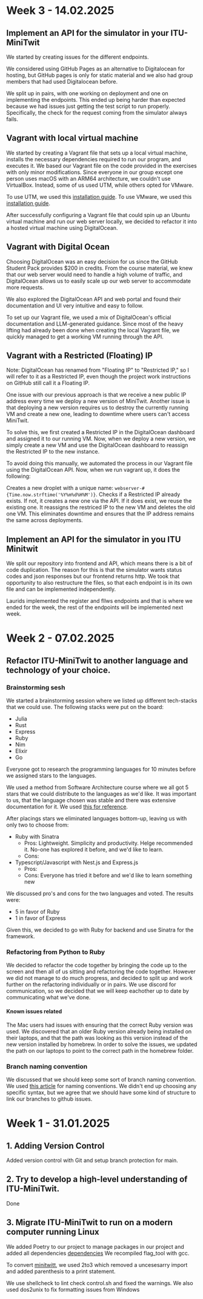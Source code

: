 # Week 3 - 14.02.2025

## Implement an API for the simulator in your ITU-MiniTwit

We started by creating issues for the different endpoints.

We considered using GitHub Pages as an alternative to Digitalocean for hosting, but GitHub pages is only for static material and we also had group members that had used Digitalocean before.

We split up in pairs, with one working on deployment and one on implementing the endpoints. This ended up being harder than expected because we had issues just getting the test script to run properly. Specifically, the check for the request coming from the simulator always fails.

## Vagrant with local virtual machine

We started by creating a Vagrant file that sets up a local virtual machine, installs the necessary dependencies required to run our program, and executes it. We based our Vagrant file on the code provided in the exercises with only minor modifications.
Since everyone in our group except one person uses macOS with an ARM64 architecture, we couldn't use VirtualBox. Instead, some of us used UTM, while others opted for VMware.

To use UTM, we used this [installation guide](https://naveenrajm7.github.io/vagrant_utm/). 
To use VMware, we used this [installation guide](https://developer.hashicorp.com/vagrant/docs/providers/vmware/installation).

After successfully configuring a Vagrant file that could spin up an Ubuntu virtual machine and run our web server locally, we decided to refactor it into a hosted virtual machine using DigitalOcean.

## Vagrant with Digital Ocean
Choosing DigitalOcean was an easy decision for us since the GitHub Student Pack provides $200 in credits. From the course material, we knew that our web server would need to handle a high volume of traffic, and DigitalOcean allows us to easily scale up our web server to accommodate more requests.

We also explored the DigitalOcean API and web portal and found their documentation and UI very intuitive and easy to follow.

To set up our Vagrant file, we used a mix of DigitalOcean's official documentation and LLM-generated guidance. Since most of the heavy lifting had already been done when creating the local Vagrant file, we quickly managed to get a working VM running through the API.

## Vagrant with a Restricted (Floating) IP
Note: DigitalOcean has renamed from "Floating IP" to "Restricted IP," so I will refer to it as a Restricted IP, even though the project work instructions on GitHub still call it a Floating IP.

One issue with our previous approach is that we receive a new public IP address every time we deploy a new version of MiniTwit.
Another issue is that deploying a new version requires us to destroy the currently running VM and create a new one, leading to downtime where users can't access MiniTwit.

To solve this, we first created a Restricted IP in the DigitalOcean dashboard and assigned it to our running VM. Now, when we deploy a new version, we simply create a new VM and use the DigitalOcean dashboard to reassign the Restricted IP to the new instance.

To avoid doing this manually, we automated the process in our Vagrant file using the DigitalOcean API. Now, when we run vagrant up, it does the following:

Creates a new droplet with a unique name: `webserver-#{Time.now.strftime('%Y%m%d%H%M')}`.
Checks if a Restricted IP already exists.
If not, it creates a new one via the API.
If it does exist, we reuse the existing one.
It reassigns the restriced IP to the new VM and deletes the old one VM.
This eliminates downtime and ensures that the IP address remains the same across deployments.

## Implement an API for the simulator in you ITU Minitwit

We split our repository into frontend and API, which means there is a bit of code duplication. The reason for this is that the simulator wants status codes and json responses but our frontend returns http. We took that opportunity to also restructure the files, so that each endpoint is in its own file and can be implemented independently.

Laurids implemented the register and fllws endpoints and that is where we ended for the week, the rest of the endpoints will be implemented next week.

# Week 2 - 07.02.2025

## Refactor ITU-MiniTwit to another language and technology of your choice.

### Brainstorming sesh

We started a brainstorming session where we listed up different tech-stacks that we could use. The following stacks were put on the board:

- Julia
- Rust
- Express
- Ruby
- Nim
- Elixir
- Go

Everyone got to research the programming languages for 10 minutes before we assigned stars to the languages.

We used a method from Software Architecture course where we all got 5 stars that we could distribute to the languages as we'd like. It was important to us, that the language chosen was stable and there was extensive documentation for it. 
We used [this for reference](https://survey.stackoverflow.co/2024/technology#most-popular-technologies-language-prof).

After placings stars we eliminated languages bottom-up, leaving us with only two to choose from:

- Ruby with Sinatra
    - Pros: Lightweight. Simplicity and productivity. Helge recommended it. No-one has explored it before, and we'd like to learn.
    - Cons: 
- Typescript/Javascript with Nest.js and Express.js
    - Pros:
    - Cons: Everyone has tried it before and we'd like to learn something new

We discussed pro's and cons for the two languages and voted. The results were:
- 5 in favor of Ruby
- 1 in favor of Express

Given this, we decided to go with Ruby for backend and use Sinatra for the framework.

### Refactoring from Python to Ruby

We decided to refactor the code together by bringing the code up to the screen and then all of us sitting and refactoring the code together. However we did not manage to do much progress, and decided to split up and work further on the refactoring individually or in pairs. We use discord for communication, so we decided that we will keep eachother up to date by communicating what we've done.

#### Known issues related

The Mac users had issues with ensuring that the correct Ruby version was used. We discovered that an older Ruby version already being installed on their laptops, and that the path was looking as this version instead of the new version installed by homebrew. In order to solve the issues, we updated the path on our laptops to point to the correct path in the homebrew folder.

### Branch naming convention

We discussed that we should keep some sort of branch naming convention. We used [this article](https://medium.com/@abhay.pixolo/naming-conventions-for-git-branches-a-cheatsheet-8549feca2534) for naming conventions. We didn't end up choosing any specific syntax, but we agree that we should have some kind of structure to link our branches to github issues.


# Week 1 - 31.01.2025

## 1. Adding Version Control
Added version control with Git and setup branch protection for main.

## 2. Try to develop a high-level understanding of ITU-MiniTwit.
Done

## 3. Migrate ITU-MiniTwit to run on a modern computer running Linux
We added Poetry to our project to manage packages in our project and added all dependencies [dependencies](../pyproject.toml)
We recompiled flag_tool with gcc.

To convert [minitwitt](../minitwit.py), we used 2to3 which removed a uncesesarry import and added parenthesis to a print statement.

We use shellcheck to lint check control.sh and fixed the warnings. We also used dos2unix to fix formatting issues from Windows

